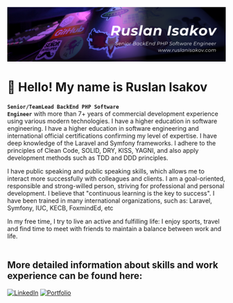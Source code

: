 <img src="./linkedIn-profile-header.png">

# 👋 Hello! My name is Ruslan Isakov
<strong><code>Senior/TeamLead BackEnd PHP Software Engineer</code></strong> with more than 7+ years of commercial development experience using various modern technologies. I have a higher education in software engineering. I have a higher education in software engineering and international official certifications confirming my level of expertise. I have deep knowledge of the Laravel and Symfony frameworks. I adhere to the principles of Clean Code, SOLID, DRY, KISS, YAGNI, and also apply development methods such as TDD and DDD principles. 

I have public speaking and public speaking skills, which allows me to interact more successfully with colleagues and clients. I am a goal-oriented, responsible and strong-willed person, striving for professional and personal development. I believe that "continuous learning is the key to success".
I have been trained in many international organizations, such as: Laravel, Symfony, IUC, KECB, FoxmindEd, etc

In my free time, I try to live an active and fulfilling life: I enjoy sports, travel and find time to meet with friends to maintain a balance between work and life.
<br><br>

## More detailed information about skills and work experience can be found here:
<a href="https://www.linkedin.com/in/ruslanisakovcom/" target="_blank"><img src="https://img.shields.io/badge/LinkedIn-blue?style=flat&logo=linkedin&link=https://www.linkedin.com/in/ruslanisakovcom/" alt="LinkedIn" height="30"/></a>
<a href="https://ruslanisakov.com/projects" target="_blank"><img src="https://img.shields.io/badge/Portfolio-ff0000?style=flat&logo=symfony&logoColor=white&link=https://ruslanisakov.com/projects" alt="Portfolio" height="30"/></a>
